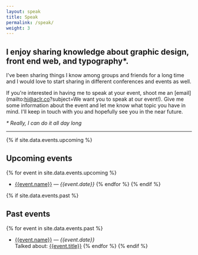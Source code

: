 ```yaml
---
layout: speak
title: Speak
permalink: /speak/
weight: 3
---
```


## I enjoy sharing knowledge about graphic design, front end web, and typography*.

I've been sharing things I know among groups and friends for a long time and I would love to start sharing in different conferences and events as well. 

If you're interested in having me to speak at your event, shoot me an [email](mailto:hi@aclr.co?subject=We want you to speak at our event!). Give me some information about the event and let me know what topic you have in mind. I'll keep in touch with you and hopefully see you in the near future.

*\* Really, I can do it all day long*

****

{% if site.data.events.upcoming %}
## Upcoming events
{% for event in site.data.events.upcoming %}
+	<a href="{{event.url}}" target="_blank">{{event.name}}</a> — *{{event.date}}*
{% endfor %}
{% endif %}

{% if site.data.events.past %}
## Past events
{% for event in site.data.events.past %}
+	<a href="{{event.url}}" target="_blank">{{event.name}}</a> — *{{event.date}}*<br>
	Talked about: <a href="{{event.talk_url}}" target="_blank">{{event.title}}</a>
{% endfor %}
{% endif %}